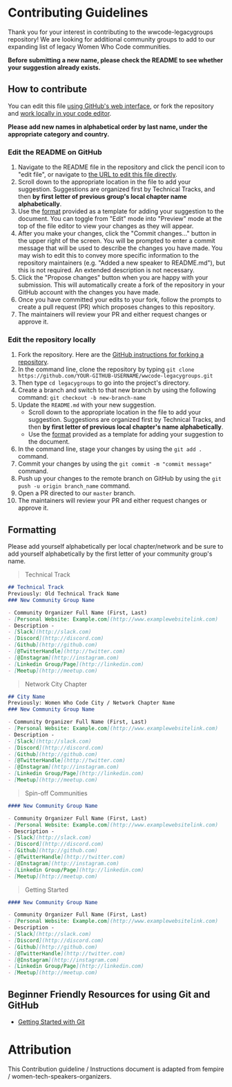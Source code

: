 # Contributing Guidelines

Thank you for your interest in contributing to the wwcode-legacygroups repository! We are looking for additional community groups to add to our expanding list of legacy Women Who Code communities.

**Before submitting a new name, please check the README to see whether your suggestion already exists.**

## How to contribute

You can edit this file [using GitHub's web interface](#edit-the-readme-on-github), or fork the repository and [work locally in your code editor](#edit-the-repository-locally).

**Please add new names in alphabetical order by last name, under the appropriate category and country.**

### Edit the README on GitHub

1. Navigate to the README file in the repository and click the pencil icon to "edit file", or navigate to [the URL to edit this file directly](https://github.com/gravitytrope/wwcode-legacygroups/edit/main/README.md).
2. Scroll down to the appropriate location in the file to add your suggestion. Suggestions are organized first by Technical Tracks, and then **by first letter of previous group's local chapter name alphabetically**.
3. Use the [format](#formatting) provided as a template for adding your suggestion to the document. You can toggle from "Edit" mode into "Preview" mode at the top of the file editor to view your changes as they will appear.
4. After you make your changes, click the "Commit changes..." button in the upper right of the screen. You will be prompted to enter a commit message that will be used to describe the changes you have made. You may wish to edit this to convey more specific information to the repository maintainers (e.g. "Added a new speaker to README.md"), but this is not required. An extended description is not necessary.
5. Click the "Propose changes" button when you are happy with your submission. This will automatically create a fork of the repository in your GitHub account with the changes you have made.
6. Once you have committed your edits to your fork, follow the prompts to create a pull request (PR) which proposes changes to this repository.
7. The maintainers will review your PR and either request changes or approve it.

### Edit the repository locally

1. Fork the repository. Here are the [GitHub instructions for forking a repository](https://docs.github.com/en/get-started/quickstart/fork-a-repo).
2. In the command line, clone the repository by typing `git clone https://github.com/YOUR-GITHUB-USERNAME/wwcode-legacygroups.git`
3. Then type `cd legacygroups` to go into the project's directory.
4. Create a branch and switch to that new branch by using the following command: `git checkout -b new-branch-name`
5. Update the `README.md` with your new suggestion.
   - Scroll down to the appropriate location in the file to add your suggestion. Suggestions are organized first by Technical Tracks, and then **by first letter of previous local chapter's name alphabetically**.
   - Use the [format](#formatting) provided as a template for adding your suggestion to the document.
6. In the command line, stage your changes by using the `git add .` command.
7. Commit your changes by using the `git commit -m "commit message"` command.
8. Push up your changes to the remote branch on GitHub by using the `git push -u origin branch_name` command.
9. Open a PR directed to our `master` branch.
10. The maintainers will review your PR and either request changes or approve it.

## Formatting

Please add yourself alphabetically per local chapter/network and be sure to add yourself alphabetically by the first letter of your community group's name.

> Technical Track

```markdown
## Technical Track
Previously: Old Technical Track Name
### New Community Group Name

- Community Organizer Full Name (First, Last)
- [Personal Website: Example.com](http://www.examplewebsitelink.com)
- Description - 
- [Slack](http://slack.com)
- [Discord](http://discord.com)
- [Github](http://github.com)
- [@TwitterHandle](http://twitter.com)
- [@Instagram](http://instagram.com)
- [Linkedin Group/Page](http://linkedin.com)
- [Meetup](http://meetup.com)
```

> Network City Chapter

```markdown
## City Name
Previously: Women Who Code City / Network Chapter Name
### New Community Group Name

- Community Organizer Full Name (First, Last)
- [Personal Website: Example.com](http://www.examplewebsitelink.com)
- Description - 
- [Slack](http://slack.com)
- [Discord](http://discord.com)
- [Github](http://github.com)
- [@TwitterHandle](http://twitter.com)
- [@Instagram](http://instagram.com)
- [Linkedin Group/Page](http://linkedin.com)
- [Meetup](http://meetup.com)
```

> Spin-off Communities

```markdown
#### New Community Group Name

- Community Organizer Full Name (First, Last)
- [Personal Website: Example.com](http://www.examplewebsitelink.com)
- Description - 
- [Slack](http://slack.com)
- [Discord](http://discord.com)
- [Github](http://github.com)
- [@TwitterHandle](http://twitter.com)
- [@Instagram](http://instagram.com)
- [Linkedin Group/Page](http://linkedin.com)
- [Meetup](http://meetup.com)
```

> Getting Started

```markdown
#### New Community Group Name

- Community Organizer Full Name (First, Last)
- [Personal Website: Example.com](http://www.examplewebsitelink.com)
- Description -
- [Slack](http://slack.com)
- [Discord](http://discord.com)
- [Github](http://github.com)
- [@TwitterHandle](http://twitter.com)
- [@Instagram](http://instagram.com)
- [Linkedin Group/Page](http://linkedin.com)
- [Meetup](http://meetup.com)
```

## Beginner Friendly Resources for using Git and GitHub

- [Getting Started with Git](https://www.thisdot.co/blog/getting-started-with-git)

# Attribution
This Contribution guideline / Instructions document is adapted from fempire / women-tech-speakers-organizers.

